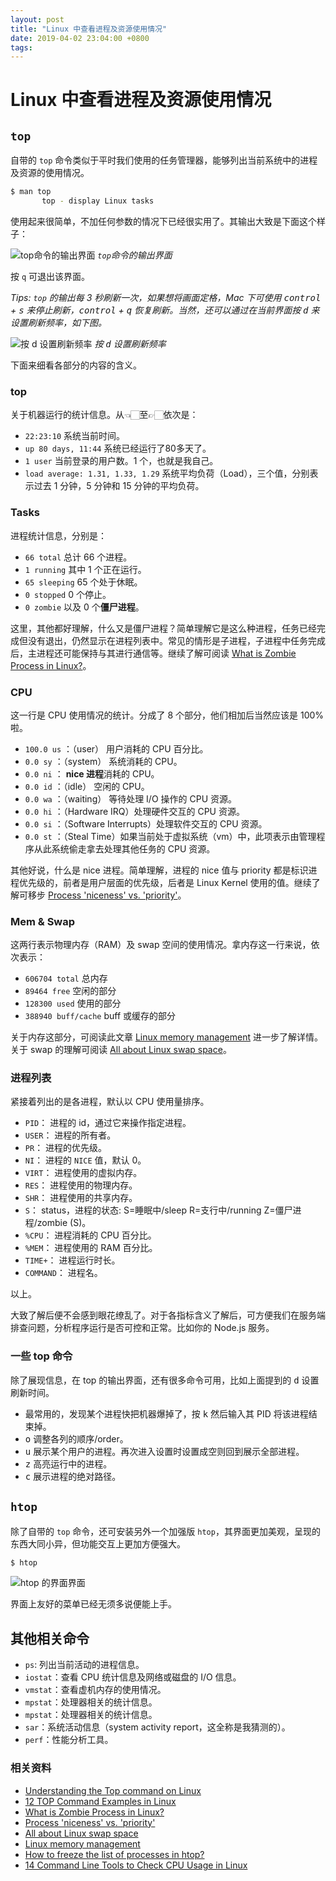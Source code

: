 ```yaml
---
layout: post
title: "Linux 中查看进程及资源使用情况"
date: 2019-04-02 23:04:00 +0800
tags: 
---
```

    
Linux 中查看进程及资源使用情况
===

## `top`

自带的 `top` 命令类似于平时我们使用的任务管理器，能够列出当前系统中的进程及资源的使用情况。

```sh
$ man top
       top - display Linux tasks
```

使用起来很简单，不加任何参数的情况下已经很实用了。其输出大致是下面这个样子：

![`top`命令的输出界面](https://user-images.githubusercontent.com/3783096/55340333-0e87e680-54d7-11e9-8761-8ea2bc2fabac.png)
_`top`命令的输出界面_


按 `q` 可退出该界面。

_Tips: `top` 的输出每 3 秒刷新一次，如果想将画面定格，Mac 下可使用 <kbd>control</kbd> + <kbd>s</kbd> 来停止刷新，<kbd>control</kbd> + <kbd>q</kbd> 恢复刷新。当然，还可以通过在当前界面按 <kbd>d</kbd> 来设置刷新频率，如下图。_

![按 <kbd>d</kdb> 设置刷新频率](https://user-images.githubusercontent.com/3783096/55340375-22334d00-54d7-11e9-8f4f-b96d3d727c54.png)
_按 <kbd>d</kbd> 设置刷新频率_


下面来细看各部分的内容的含义。

### top

关于机器运行的统计信息。从👈🏻至👉🏻依次是：
- `22:23:10` 系统当前时间。
- `up 80 days, 11:44` 系统已经运行了80多天了。
- `1 user` 当前登录的用户数。1 个，也就是我自己。
- `load average: 1.31, 1.33, 1.29` 系统平均负荷（Load），三个值，分别表示过去 1 分钟，5 分钟和 15 分钟的平均负荷。

### Tasks

进程统计信息，分别是：

- `66 total` 总计 66 个进程。
- `1 running` 其中 1 个正在运行。
- `65 sleeping` 65 个处于休眠。
- `0 stopped` 0 个停止。
- `0 zombie` 以及 0 个**僵尸进程**。

这里，其他都好理解，什么又是僵尸进程？简单理解它是这么种进程，任务已经完成但没有退出，仍然显示在进程列表中。常见的情形是子进程，子进程中任务完成后，主进程还可能保持与其进行通信等。继续了解可阅读 [What is Zombie Process in Linux?](https://www.tutorialspoint.com/what-is-zombie-process-in-linux)。


### CPU

这一行是 CPU 使用情况的统计。分成了 8 个部分，他们相加后当然应该是 100% 啦。
 
- `100.0 us` ：（user） 用户消耗的 CPU 百分比。
- `0.0 sy` ：（system） 系统消耗的 CPU。
- `0.0 ni` ： **nice 进程**消耗的 CPU。
- `0.0 id` ：（idle） 空闲的 CPU。
- `0.0 wa` ：（waiting） 等待处理 I/O 操作的 CPU 资源。
- `0.0 hi` ：（Hardware IRQ）处理硬件交互的 CPU 资源。
- `0.0 si` ：（Software Interrupts）处理软件交互的 CPU 资源。
- `0.0 st` ：（Steal Time）如果当前处于虚拟系统（vm）中，此项表示由管理程序从此系统偷走拿去处理其他任务的 CPU 资源。

其他好说，什么是 nice 进程。简单理解，进程的 nice 值与 priority 都是标识进程优先级的，前者是用户层面的优先级，后者是 Linux Kernel 使用的值。继续了解可移步 [Process 'niceness' vs. 'priority'](https://askubuntu.com/questions/656771/process-niceness-vs-priority)。


 ### Mem & Swap

 这两行表示物理内存（RAM）及 swap 空间的使用情况。拿内存这一行来说，依次表示：

 - `606704 total` 总内存
 - `89464 free` 空闲的部分
 - `128300 used` 使用的部分
 - `388940 buff/cache` buff 或缓存的部分

关于内存这部分，可阅读此文章 [Linux memory management](http://linuxaria.com/howto/linux-memory-management) 进一步了解详情。 
关于 swap 的理解可阅读 [All about Linux swap space](https://www.linux.com/news/all-about-linux-swap-space)。


### 进程列表

紧接着列出的是各进程，默认以 CPU 使用量排序。

- `PID`： 进程的 id，通过它来操作指定进程。
- `USER`： 进程的所有者。
- `PR`： 进程的优先级。
- `NI`： 进程的 `NICE` 值，默认 0。
- `VIRT`： 进程使用的虚拟内存。
- `RES`： 进程使用的物理内存。
- `SHR`： 进程使用的共享内存。
- `S`： status，进程的状态: S=睡眠中/sleep    R=支行中/running    Z=僵尸进程/zombie (S)。
- `%CPU`： 进程消耗的 CPU 百分比。
- `%MEM`： 进程使用的 RAM 百分比。
- `TIME+`： 进程运行时长。
- `COMMAND`： 进程名。


以上。 

大致了解后便不会感到眼花缭乱了。对于各指标含义了解后，可方便我们在服务端排查问题，分析程序运行是否可控和正常。比如你的 Node.js 服务。


### 一些 top 命令

除了展现信息，在 top 的输出界面，还有很多命令可用，比如上面提到的 <kbd>d</kbd> 设置刷新时间。

- 最常用的，发现某个进程快把机器爆掉了，按 <kbd>k</kbd> 然后输入其 PID 将该进程结束掉。
- <kbd>o</kbd> 调整各列的顺序/order。
- <kbd>u</kbd> 展示某个用户的进程。再次进入设置时设置成空则回到展示全部进程。
- <kbd>z</kbd> 高亮运行中的进程。
- <kbd>c</kbd> 展示进程的绝对路径。


## `htop`

除了自带的 `top` 命令，还可安装另外一个加强版 `htop`，其界面更加美观，呈现的东西大同小异，但功能交互上更加方便强大。

```sh
$ htop
```

![htop 的界面界面](https://user-images.githubusercontent.com/3783096/55340408-32e3c300-54d7-11e9-9b11-911b224444a0.png)


界面上友好的菜单已经无须多说便能上手。


## 其他相关命令

- `ps`: 列出当前活动的进程信息。
- `iostat`：查看 CPU 统计信息及网络或磁盘的 I/O 信息。
- `vmstat`：查看虚机内存的使用情况。
- `mpstat`：处理器相关的统计信息。
- `mpstat`：处理器相关的统计信息。
- `sar`：系统活动信息（system activity report，这全称是我猜测的）。
- `perf`：性能分析工具。


### 相关资料

- [Understanding the Top command on Linux](https://linuxaria.com/howto/understanding-the-top-command-on-linux)
- [12 TOP Command Examples in Linux](https://www.tecmint.com/12-top-command-examples-in-linux/)
- [What is Zombie Process in Linux?](https://www.tutorialspoint.com/what-is-zombie-process-in-linux)
- [Process 'niceness' vs. 'priority'](https://askubuntu.com/questions/656771/process-niceness-vs-priority)
- [All about Linux swap space](https://www.linux.com/news/all-about-linux-swap-space)
- [Linux memory management](http://linuxaria.com/howto/linux-memory-management)
- [How to freeze the list of processes in htop?](https://superuser.com/a/1322922/256209)
- [14 Command Line Tools to Check CPU Usage in Linux](https://linoxide.com/monitoring-2/10-tools-monitor-cpu-performance-usage-linux-command-line/)


    